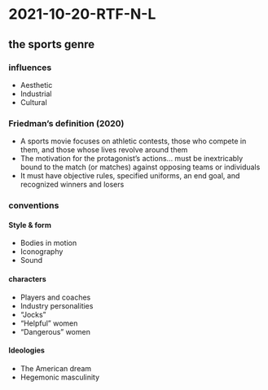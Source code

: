# 2021-10-20-RTF-N-L
## the sports genre

### influences
- Aesthetic
- Industrial
- Cultural

### Friedman’s definition (2020)
- A sports movie focuses on athletic contests, those who compete in them, and those whose lives revolve around them
- The motivation for the protagonist’s actions... must be inextricably bound to the match (or matches) against opposing teams or individuals
- It must have objective rules, specified uniforms, an end goal, and recognized winners and losers

### conventions

#### Style & form
- Bodies in motion
- Iconography
- Sound

#### characters
- Players and coaches
- Industry personalities
- “Jocks”
- “Helpful” women
- “Dangerous” women

#### Ideologies
- The American dream
- Hegemonic masculinity
